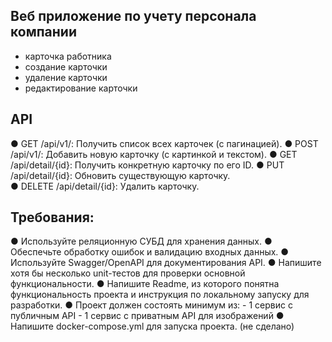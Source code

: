 ## Веб приложение по учету персонала компании

- карточка работника
- создание карточки
- удаление карточки
- редактирование карточки

## API

● GET /api/v1/: Получить список всех карточек (с пагинацией).
● POST /api/v1/: Добавить новую карточку (с картинкой и текстом).
● GET /api/detail/{id}: Получить конкретную карточку по его ID.
● PUT /api/detail/{id}: Обновить существующую карточку.                                        
● DELETE /api/detail/{id}: Удалить карточку.

## Требования:

● Используйте реляционную СУБД для хранения данных.
● Обеспечьте обработку ошибок и валидацию входных данных.
● Используйте Swagger/OpenAPI для документирования API.
● Напишите хотя бы несколько unit-тестов для проверки основной функциональности.
● Напишите Readme, из которого понятна функциональность проекта и инструкция по локальному запуску для разработки.
● Проект должен состоять минимум из:
    - 1 сервис с публичным API
    - 1 сервис с приватным API для изображений
● Напишите docker-compose.yml для запуска проекта. (не сделано)